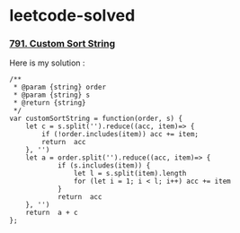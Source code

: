 # leetcode-solved

### [<a href="https://leetcode.com/problems/custom-sort-string/" target="_blank"> 791. Custom Sort String<a/>](https://leetcode.com/problems/custom-sort-string/)
Here is my solution : 
```
/**
 * @param {string} order
 * @param {string} s
 * @return {string}
 */
var customSortString = function(order, s) {
    let c = s.split('').reduce((acc, item)=> {
        if (!order.includes(item)) acc += item;
        return  acc
    }, '')
    let a = order.split('').reduce((acc, item)=> {
            if (s.includes(item)) {
                let l = s.split(item).length
                for (let i = 1; i < l; i++) acc += item
            }
            return  acc
    }, '')
    return  a + c
}; 
 ```
                                      
